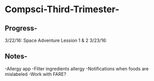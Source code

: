 # Compsci-Third-Trimester-
## Progress-
3/22/16:
Space Adventure Lession 1 & 2
3/23/16:
## Notes-
-Allergy app
  -Filter ingredients allergy
  -Notifications when foods are mislabeled 
  -Work with FARE?
